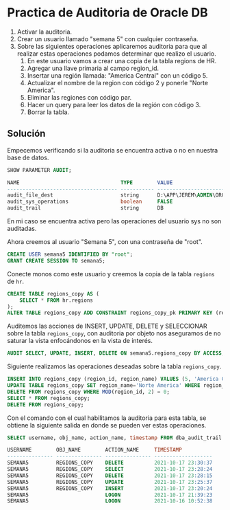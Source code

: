 # Practica de Auditoria de Oracle DB

1. Activar la auditoria.
2. Crear un usuario llamado "semana 5" con cualquier contraseña.
3. Sobre  las siguientes operaciones aplicaremos auditoria para que al realizar estas operaciones podamos determinar que realizo el usuario.
    1. En este usuario vamos a crear una copia de la tabla regions de HR.
    2. Agregar una llave primaria al campo region_id.
    3. Insertar una región llamada: "America Central" con un código 5.
    4. Actualizar el nombre de la region con código 2 y ponerle "Norte America".
    5. Eliminar las regiones con código par.
    6. Hacer un query para leer los datos de la región con código 3.
    7. Borrar la tabla.

## Solución

Empecemos verificando si la auditoria se encuentra activa o no en nuestra base de datos.

```sql
SHOW PARAMETER AUDIT;

NAME                                 TYPE        VALUE
------------------------------------ ----------- ------------------------------
audit_file_dest                      string      D:\APP\JEREM\ADMIN\ORCL\ADUMP
audit_sys_operations                 boolean     FALSE
audit_trail                          string      DB
```

En mi caso se encuentra activa pero las operaciones del usuario sys no son auditadas.

Ahora creemos al usuario "Semana 5", con una contraseña de "root".

```sql
CREATE USER semana5 IDENTIFIED BY "root";
GRANT CREATE SESSION TO semana5;
```

Conecte monos como este usuario y creemos la copia de la tabla `regions` de `hr`.

```sql
CREATE TABLE regions_copy AS (
    SELECT * FROM hr.regions
);
ALTER TABLE regions_copy ADD CONSTRAINT regions_copy_pk PRIMARY KEY (region_id);
```

Auditemos las acciones de INSERT, UPDATE, DELETE y SELECCIONAR sobre la tabla `regions_copy`, con auditoria por objeto nos aseguramos de no saturar la vista enfocándonos en la vista de interés.

```sql
AUDIT SELECT, UPDATE, INSERT, DELETE ON semana5.regions_copy BY ACCESS;
```
Siguiente realizamos las operaciones deseadas sobre la tabla `regions_copy`.

```sql
INSERT INTO regions_copy (region_id, region_name) VALUES (5, 'America Central');
UPDATE TABLE regions_copy SET region_name='Norte America' WHERE region_id=2;
DELETE FROM regions_copy WHERE MOD(region_id, 2) = 0;
SELECT * FROM regions_copy;
DELETE FROM regions_copy;
```

Con el comando con el cual habilitamos la auditoria para esta tabla, se obtiene la siguiente salida en donde se pueden ver estas operaciones.

```sql
SELECT username, obj_name, action_name, timestamp FROM dba_audit_trail WHERE username = 'SEMANA5' ORDER BY timestamp DESC;

USERNAME        OBJ_NAME        ACTION_NAME     TIMESTAMP
--------------- --------------- --------------- -------------------
SEMANA5         REGIONS_COPY    DELETE          2021-10-17 23:30:37
SEMANA5         REGIONS_COPY    SELECT          2021-10-17 23:28:24
SEMANA5         REGIONS_COPY    DELETE          2021-10-17 23:28:15
SEMANA5         REGIONS_COPY    UPDATE          2021-10-17 23:25:37
SEMANA5         REGIONS_COPY    INSERT          2021-10-17 23:20:24
SEMANA5                         LOGON           2021-10-17 21:39:23
SEMANA5                         LOGON           2021-10-16 10:52:38
```


